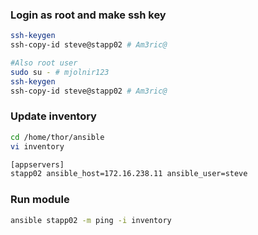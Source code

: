 ### Login as root and make ssh key

```bash
ssh-keygen
ssh-copy-id steve@stapp02 # Am3ric@
```

```bash
#Also root user
sudo su - # mjolnir123
ssh-keygen
ssh-copy-id steve@stapp02 # Am3ric@
```

### Update inventory

```bash
cd /home/thor/ansible
vi inventory
```

```bash
[appservers]
stapp02 ansible_host=172.16.238.11 ansible_user=steve
```

### Run module

```bash
ansible stapp02 -m ping -i inventory
```
